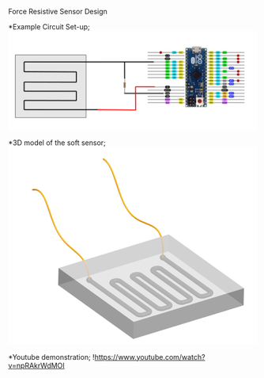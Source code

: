 Force Resistive Sensor Design



*Example Circuit Set-up;
![](Images/Circuit.PNG)


*3D model of the soft sensor;
![](Images/Model.PNG)

*Youtube demonstration;
!https://www.youtube.com/watch?v=npRAkrWdMOI
